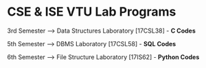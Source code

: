 # **CSE** & **ISE** VTU Lab Programs

3rd Semester --> Data Structures Laboratory [17CSL38] - **C Codes**

5th Semester --> DBMS Laboratory [17CSL58] - **SQL Codes**

6th Semester --> File Structure Laboratory [17IS62] - **Python Codes**
